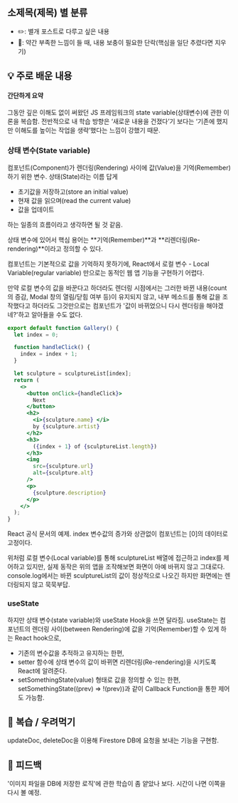 ## **소제목(제목) 별 분류**
- ✏️: 별개 포스트로 다루고 싶은 내용
- 🚧: 약간 부족한 느낌이 들 때, 내용 보충이 필요한 단락(핵심을 일단 추렸다면 지우기)

## 💡 주로 배운 내용
#### 간단하게 요약
그동안 깊은 이해도 없이 써왔던 JS 프레임워크의 state variable(상태변수)에 관한 이론을 복습함.
전반적으로 내 학습 방향은 ‘새로운 내용을 건졌다’기 보다는 ‘기존에 했지만 이해도를 높이는 작업을 생략’했다는 느낌이 강했기 때문.

### 상태 변수(State variable)
컴포넌트(Component)가 렌더링(Rendering) 사이에 값(Value)을 기억(Remember)하기 위한 변수.
상태(State)라는 이름 답게 

- 초기값을 저장하고(store an initial value)
- 현재 값을 읽으며(read the current value)
- 값을 업데이트

하는 일종의 흐름이라고 생각하면 될 것 같음.

상태 변수에 있어서 핵심 용어는 **기억(Remember)**과 **리렌더링(Re-rendering)**이라고 정의할 수 있다.

컴포넌트는 기본적으로 값을 기억하지 못하기에, 
React에서 로컬 변수 - Local Variable(regular variable) 만으로는 동적인 웹 앱 기능을 구현하기 어렵다. 

만약 로컬 변수의 값을 바꾼다고 하더라도 렌더링 시점에서는 그러한 바뀐 내용(count의 증감, Modal 창의 열림/닫힘 여부 등)이 유지되지 않고, 
내부 메소드를 통해 값을 조작했다고 하더라도 그것만으로는 컴포넌트가 '값이 바뀌었으니 다시 렌더링을 해야겠네?'하고 알아들을 수도 없다.

```jsx
export default function Gallery() {
  let index = 0;

  function handleClick() {
    index = index + 1;
  }

  let sculpture = sculptureList[index];
  return (
    <>
      <button onClick={handleClick}>
        Next
      </button>
      <h2>
        <i>{sculpture.name} </i>
        by {sculpture.artist}
      </h2>
      <h3>
        ({index + 1} of {sculptureList.length})
      </h3>
      <img
        src={sculpture.url}
        alt={sculpture.alt}
      />
      <p>
        {sculpture.description}
      </p>
    </>
  );
}
```

React 공식 문서의 예제. index 변수값의 증가와 상관없이 컴포넌트는 [0]의 데이터로 고정이다.

 

위처럼 로컬 변수(Local variable)를 통해 sculptureList 배열에 접근하고 index를 제어하고 있지만,
실제 동작은 위의 앱을 조작해보면 화면이 아예 바뀌지 않고 그대로다. 
console.log에서는 바뀐 sculptureList의 값이 정상적으로 나오긴 하지만 화면에는 렌더링되지 않고 묵묵부답. 

### useState
하지만 상태 변수(state variable)와 useState Hook을 쓰면 달라짐.
useState는 컴포넌트의 렌더링 사이(between Rendering)에 값을 기억(Remember)할 수 있게 하는 React hook으로,

- 기존의 변수값을 추적하고 유지하는 한편,
- setter 함수에 상태 변수의 값이 바뀌면 리렌더링(Re-rendering)을 시키도록 React에 알려준다.
- setSomethingState(value) 형태로 값을 정의할 수 있는 한편, 
setSomethingState((prev) ⇒ !(prev))과 같이 Callback Function을 통한 제어도 가능함. 

## 🍵 복습 / 우려먹기
updateDoc, deleteDoc을 이용해 Firestore DB에 요청을 보내는 기능을 구현함.

## 🤔 피드백
'이미지 파일을 DB에 저장한 로직'에 관한 학습이 좀 얕았나 보다.
시간이 나면 이쪽을 다시 볼 예정.